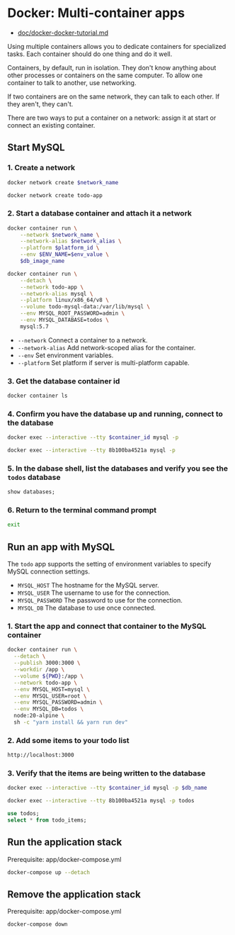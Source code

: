# Docker: Multi-container apps

- [doc/docker-docker-tutorial.md](docker-docker-tutorial.md)

Using multiple containers allows you to dedicate containers for specialized tasks. Each container should do one thing and do it well.

Containers, by default, run in isolation. They don't know anything about other processes or containers on the same computer. To allow one container to talk to another, use networking.

If two containers are on the same network, they can talk to each other. If they aren't, they can't.

There are two ways to put a container on a network: assign it at start or connect an existing container.

## Start MySQL

### 1. Create a network

```bash
docker network create $network_name

docker network create todo-app
```

### 2. Start a database container and attach it a network

```bash
docker container run \
    --network $network_name \
    --network-alias $network_alias \
    --platform $platform_id \
    --env $ENV_NAME=$env_value \
    $db_image_name

docker container run \
    --detach \
    --network todo-app \
    --network-alias mysql \
    --platform linux/x86_64/v8 \
    --volume todo-mysql-data:/var/lib/mysql \
    --env MYSQL_ROOT_PASSWORD=admin \
    --env MYSQL_DATABASE=todos \
    mysql:5.7
```

- `--network` Connect a container to a network.
- `--network-alias` Add network-scoped alias for the container.
- `--env` Set environment variables.
- `--platform` Set platform if server is multi-platform capable.

### 3. Get the database container id

```bash
docker container ls
```

### 4. Confirm you have the database up and running, connect to the database

```bash
docker exec --interactive --tty $container_id mysql -p

docker exec --interactive --tty 8b100ba4521a mysql -p
```

### 5. In the dabase shell, list the databases and verify you see the `todos` database

```SQL
show databases;
```

### 6. Return to the terminal command prompt

```bash
exit
```

## Run an app with MySQL

The `todo` app supports the setting of environment variables to specify MySQL connection settings.

- `MYSQL_HOST` The hostname for the MySQL server.
- `MYSQL_USER` The username to use for the connection.
- `MYSQL_PASSWORD` The password to use for the connection.
- `MYSQL_DB` The database to use once connected.

### 1. Start the app and connect that container to the MySQL container

```bash
docker container run \
  --detach \
  --publish 3000:3000 \
  --workdir /app \
  --volume ${PWD}:/app \
  --network todo-app \
  --env MYSQL_HOST=mysql \
  --env MYSQL_USER=root \
  --env MYSQL_PASSWORD=admin \
  --env MYSQL_DB=todos \
  node:20-alpine \
  sh -c "yarn install && yarn run dev"
```

### 2. Add some items to your todo list

```bash
http://localhost:3000
```

### 3. Verify that the items are being written to the database

```bash
docker exec --interactive --tty $container_id mysql -p $db_name

docker exec --interactive --tty 8b100ba4521a mysql -p todos
```

```SQL
use todos;
select * from todo_items;
```

## Run the application stack

Prerequisite: app/docker-compose.yml

```bash
docker-compose up --detach
```

## Remove the application stack

Prerequisite: app/docker-compose.yml

```bash
docker-compose down
```
